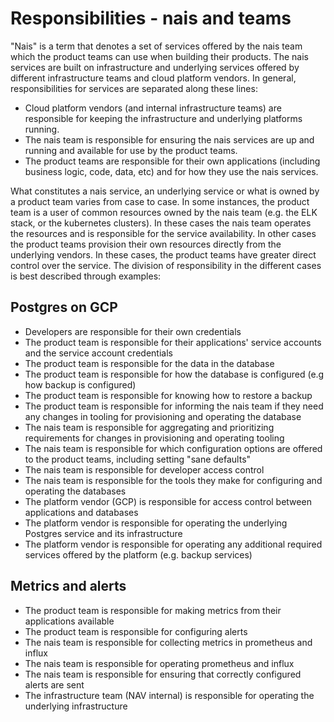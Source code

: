 # Responsibilities - nais and teams

"Nais" is a term that denotes a set of services offered by the nais team which the product teams can use when building their products. 
The nais services are built on infrastructure and underlying services offered by different infrastructure teams and cloud platform vendors. 
In general, responsibilities for services are separated along these lines:

* Cloud platform vendors (and internal infrastructure teams) are responsible for keeping the infrastructure and underlying platforms running.
* The nais team is responsible for ensuring the nais services are up and running and available for use by the product teams.
* The product teams are responsible for their own applications (including business logic, code, data, etc) and for how they use the nais services.

What constitutes a nais service, an underlying service or what is owned by a product team varies from case to case. 
In some instances, the product team is a user of common resources owned by the nais team (e.g. the ELK stack, or the kubernetes clusters). 
In these cases the nais team operates the resources and is responsible for the service availability. 
In other cases the product teams provision their own resources directly from the underlying vendors. 
In these cases, the product teams have greater direct control over the service. The division of responsibility in the different cases is best described through examples:

## Postgres on GCP

- Developers are responsible for their own credentials
- The product team is responsible for their applications' service accounts and the service account credentials
- The product team is responsible for the data in the database
- The product team is responsible for how the database is configured (e.g how backup is configured)
- The product team is responsible for knowing how to restore a backup
- The product team is responsible for informing the nais team if they need any changes in tooling for provisioning and operating the database
- The nais team is responsible for aggregating and prioritizing requirements for changes in provisioning and operating tooling
- The nais team is responsible for which configuration options are offered to the product teams, including setting "sane defaults"
- The nais team is responsible for developer access control
- The nais team is responsible for the tools they make for configuring and operating the databases
- The platform vendor (GCP) is responsible for access control between applications and databases
- The platform vendor is responsible for operating the underlying Postgres service and its infrastructure
- The platform vendor is responsible for operating any additional required services offered by the platform (e.g. backup services)



## Metrics and alerts

- The product team is responsible for making metrics from their applications available
- The product team is responsible for configuring alerts
- The nais team is responsible for collecting metrics in prometheus and influx
- The nais team is responsible for operating prometheus and influx
- The nais team is responsible for ensuring that correctly configured alerts are sent
- The infrastructure team (NAV internal) is responsible for operating the underlying infrastructure
